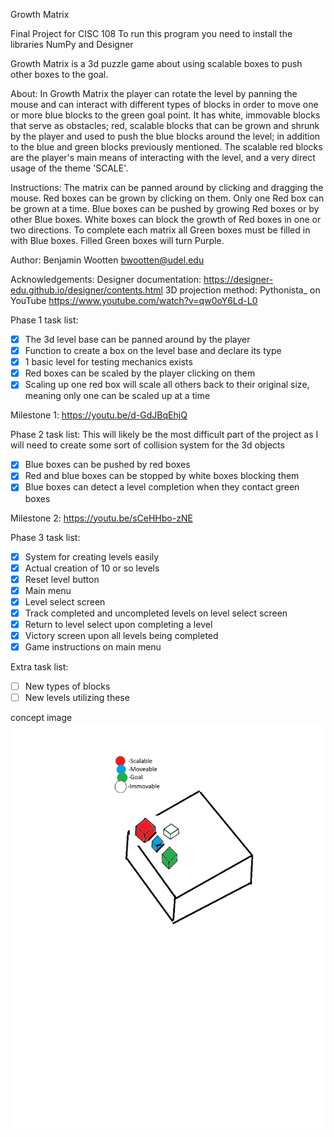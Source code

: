 Growth Matrix

Final Project for CISC 108
To run this program you need to install the libraries NumPy and Designer

Growth Matrix is a 3d puzzle game about using scalable boxes to push other boxes to the goal.

About:
In Growth Matrix the player can rotate the level  by panning the mouse and can interact with different types of blocks
in order to move one or more blue blocks to the green goal point. It has white, immovable blocks that serve as
obstacles; red, scalable blocks that can be grown and shrunk by the player and used to push the blue blocks around the
level; in addition to the blue and green blocks previously mentioned. The scalable red blocks are the player's main
means of interacting with the level, and a very direct usage of the theme 'SCALE'.

Instructions:
The matrix can be panned around by clicking and dragging the mouse.
Red boxes can be grown by clicking on them.
Only one Red box can be grown at a time.
Blue boxes can be pushed by growing Red boxes or by other Blue boxes.
White boxes can block the growth of Red boxes in one or two directions.
To complete each matrix all Green boxes must be filled in with Blue boxes.
Filled Green boxes will turn Purple.

Author:
Benjamin Wootten
bwootten@udel.edu

Acknowledgements:
Designer documentation: https://designer-edu.github.io/designer/contents.html
3D projection method: Pythonista_ on YouTube https://www.youtube.com/watch?v=qw0oY6Ld-L0

Phase 1 task list:
- [x] The 3d level base can be panned around by the player
- [x] Function to create a box on the level base and declare its type
- [x] 1 basic level for testing mechanics exists
- [x] Red boxes can be scaled by the player clicking on them
- [x] Scaling up one red box will scale all others back to their original size,
        meaning only one can be scaled up at a time

Milestone 1: https://youtu.be/d-GdJBqEhjQ

Phase 2 task list:
This will likely be the most difficult part of the project as I will need to create
some sort of collision system for the 3d objects
- [x] Blue boxes can be pushed by red boxes
- [x] Red and blue boxes can be stopped by white boxes blocking them
- [x] Blue boxes can detect a level completion when they contact green boxes

Milestone 2: https://youtu.be/sCeHHbo-zNE

Phase 3 task list:
- [x] System for creating levels easily
- [x] Actual creation of 10 or so levels
- [x] Reset level button
- [x] Main menu
- [x] Level select screen
- [x] Track completed and uncompleted levels on level select screen
- [x] Return to level select upon completing a level
- [x] Victory screen upon all levels being completed
- [x] Game instructions on main menu

Extra task list:
- [ ] New types of blocks
- [ ] New levels utilizing these

concept image
![Sketch demonstrating the level with each type of block present](https://github.com/BenjaminWootten/Final-Project-CISC-108-honors/blob/main/Images/CISC108%20final%20project%20sketch.png)